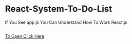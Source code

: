 # React-System-To-Do-List
If You See app.js You Can Understand How To Work React.js
##
[To Open Click Here](https://nurysar97.github.io/React-System-To-Do-List/)
